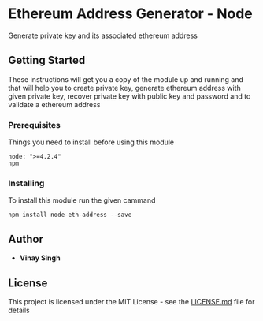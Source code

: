 # Ethereum Address Generator - Node

Generate private key and its associated ethereum address

## Getting Started

These instructions will get you a copy of the module up and running and that will help you to create private key, generate ethereum address with given private key, recover private key with public key and password and to validate a ethereum address

### Prerequisites

Things you need to install before using this module

```
node: ">=4.2.4"
npm
```

### Installing

To install this module run the given cammand

```
npm install node-eth-address --save
```

## Author

* **Vinay Singh**

## License

This project is licensed under the MIT License - see the [LICENSE.md](LICENSE.md) file for details
